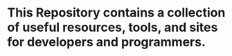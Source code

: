 # This Repository contains a collection of useful resources, tools, and sites for developers and programmers.
